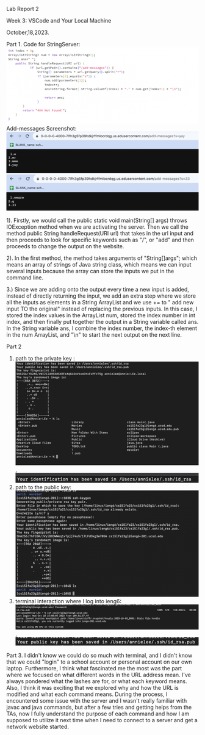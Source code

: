 Lab Report 2

Week 3: VSCode and Your Local Machine

October,18,2023.

Part 1. 
Code for StringServer: ![Image](webserver.png)
Add-messages Screenshot:
![Image](add-messages.png)
![Image](add-messages2.png)

1). Firstly, we would call the public static void main(String[] args) throws IOException method when we are activating the server. Then we call the method public String handleRequest(URI url) that takes in the url input and then proceeds to look for specific keywords such as "/", or "add" and then proceeds to change the output on the website.

2). In the first method, the method takes arguments of "String[]args"; which means an array of strings of Java string class, which means we can input several inputs because the array can store the inputs we put in the command line.

3.) Since we are adding onto the output every time a new input is added, instead of directly returning the input, we add an extra step where we store all the inputs as elements in a String ArrayList and we use += to " add new input TO the original" instead of replacing the previous inputs. In this case, I stored the index values in the ArrayList num, stored the index number in int index, and then finally put together the output in a String variable called ans. In the String variable ans, I combine the index number, the index-th element in the num ArrayList, and "\n" to start the next output on the next line. 

 Part 2
 1. path to the private key : ![Image](private.png) , ![Image](Privatepath.png)
 2. path to the public key: ![Image](public.png)
 3. terminal interaction where I log into ieng6: ![Image](nopassword.png), ![Image](Publicpath.png)
 

Part 3. 
I didn't know we could do so much with terminal, and I didn't know that we could "login" to a school account or personal account on our own laptop. Furthermore, I think what fascinated me the most was the part where we focused on what different words in the URL address mean. I've always pondered what the lashes are for, or what each keyword means. Also, I think it was exciting that we explored why and how the URL is modified and what each command means. During the process, I encountered some issue with the server and I wasn't really familiar with javac and java commands, but after a few tries and getting helps from the TAs, now I fully understand the purpose of each command and how I am supposed to utilize it next time when I need to connect to a server and get a network website started.
